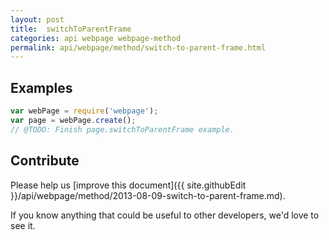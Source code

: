 ```yaml
---
layout: post
title:  switchToParentFrame
categories: api webpage webpage-method
permalink: api/webpage/method/switch-to-parent-frame.html
---
```


## Examples

```javascript
var webPage = require('webpage');
var page = webPage.create();
// @TODO: Finish page.switchToParentFrame example.
```

## Contribute

Please help us [improve this document]({{ site.githubEdit }}/api/webpage/method/2013-08-09-switch-to-parent-frame.md).

If you know anything that could be useful to other developers, we'd love to see it.


